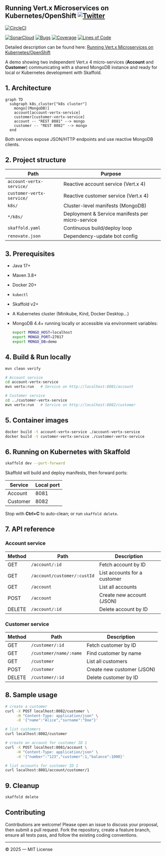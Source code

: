 ## Running Vert.x Microservices on Kubernetes/OpenShift [![Twitter](https://img.shields.io/twitter/follow/piotr_minkowski.svg?style=social&logo=twitter&label=Follow%20Me)](https://twitter.com/piotr_minkowski)

[![CircleCI](https://circleci.com/gh/piomin/sample-vertx-kubernetes.svg?style=svg)](https://circleci.com/gh/piomin/sample-vertx-kubernetes)

[![SonarCloud](https://sonarcloud.io/images/project_badges/sonarcloud-black.svg)](https://sonarcloud.io/dashboard?id=piomin_sample-vertx-kubernetes)
[![Bugs](https://sonarcloud.io/api/project_badges/measure?project=piomin_sample-vertx-kubernetes&metric=bugs)](https://sonarcloud.io/dashboard?id=piomin_sample-vertx-kubernetes)
[![Coverage](https://sonarcloud.io/api/project_badges/measure?project=piomin_sample-vertx-kubernetes&metric=coverage)](https://sonarcloud.io/dashboard?id=piomin_sample-vertx-kubernetes)
[![Lines of Code](https://sonarcloud.io/api/project_badges/measure?project=piomin_sample-vertx-kubernetes&metric=ncloc)](https://sonarcloud.io/dashboard?id=piomin_sample-vertx-kubernetes)

Detailed description can be found here: [Running Vert.x Microservices on Kubernetes/OpenShift](https://piotrminkowski.com/2018/03/20/running-vert-x-microservices-on-kubernetes-openshift/)

A demo showing two independent Vert.x 4 micro-services (**Account** and **Customer**) communicating with a shared MongoDB instance and ready for local or Kubernetes development with Skaffold.

## 1. Architecture

```mermaid
graph TD
  subgraph k8s_cluster["k8s cluster"]
    mongo[(MongoDB)]
    account[account-vertx-service]
    customer[customer-vertx-service]
    account -- "REST 8081" --> mongo
    customer -- "REST 8082" --> mongo
  end
```

Both services expose JSON/HTTP endpoints and use reactive MongoDB clients.

## 2. Project structure

Path | Purpose
---- | -------
`account-vertx-service/` | Reactive account service (Vert.x 4)
`customer-vertx-service/` | Reactive customer service (Vert.x 4)
`k8s/` | Cluster-level manifests (MongoDB)
`*/k8s/` | Deployment & Service manifests per micro-service
`skaffold.yaml` | Continuous build/deploy loop
`renovate.json` | Dependency-update bot config

## 3. Prerequisites

* Java 17+
* Maven 3.8+
* Docker 20+
* `kubectl`
* Skaffold v2+
* A Kubernetes cluster (Minikube, Kind, Docker Desktop…)
* MongoDB 4.4+ running locally or accessible via environment variables:

  ```bash
  export MONGO_HOST=localhost
  export MONGO_PORT=27017
  export MONGO_DB=demo
  ```

## 4. Build & Run locally

```bash
mvn clean verify

# Account service
cd account-vertx-service
mvn vertx:run   # Service on http://localhost:8081/account

# Customer service
cd ../customer-vertx-service
mvn vertx:run   # Service on http://localhost:8082/customer
```

## 5. Container images

```bash
docker build -t account-vertx-service ./account-vertx-service
docker build -t customer-vertx-service ./customer-vertx-service
```

## 6. Running on Kubernetes with Skaffold

```bash
skaffold dev --port-forward
```

Skaffold will build and deploy manifests, then forward ports:

Service  | Local port
-------- | ----------
Account  | 8081
Customer | 8082

Stop with **Ctrl+C** to auto-clean; or run `skaffold delete`.

## 7. API reference

### Account service

Method | Path                        | Description
------ | --------------------------- | -----------
GET    | `/account/:id`              | Fetch account by ID
GET    | `/account/customer/:custId` | List accounts for a customer
GET    | `/account`                  | List all accounts
POST   | `/account`                  | Create new account (JSON)
DELETE | `/account/:id`              | Delete account by ID

### Customer service

Method | Path                       | Description
------ | -------------------------- | -----------
GET    | `/customer/:id`            | Fetch customer by ID
GET    | `/customer/name/:name`     | Find customer by name
GET    | `/customer`                | List all customers
POST   | `/customer`                | Create new customer (JSON)
DELETE | `/customer/:id`            | Delete customer by ID

## 8. Sample usage

```bash
# create a customer
curl -X POST localhost:8082/customer \
     -H "Content-Type: application/json" \
     -d '{"name":"Alice","surname":"Doe"}'

# list customers
curl localhost:8082/customer

# create an account for customer ID 1
curl -X POST localhost:8081/account \
     -H "Content-Type: application/json" \
     -d '{"number":"123","customer":1,"balance":1000}'

# list accounts for customer ID 1
curl localhost:8081/account/customer/1
```

## 9. Cleanup

```bash
skaffold delete
```

## Contributing

Contributions are welcome! Please open an issue to discuss your proposal, then submit a pull request. Fork the repository, create a feature branch, ensure all tests pass, and follow the existing coding conventions.

---

© 2025 — MIT License

